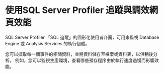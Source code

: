 # 使用SQL Server Profiler 追蹤與調效網頁效能

SQL Server Profiler 「SQL 追蹤」的圖形化使用者介面，可用來監視 Database Engine 或 Analysis Services 的執行個體。 

您可以擷取每一個事件的相關資料，並將資料儲存至檔案或資料表，以供稍後分析。 例如，您可以監視生產環境，查看哪些預存程序由於執行速度過慢而影響效能。
